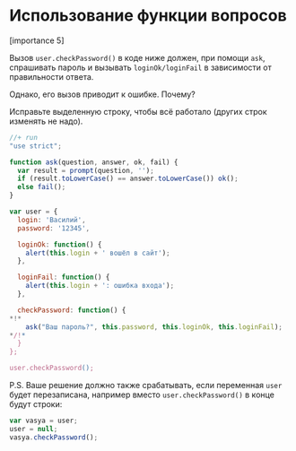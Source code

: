 # Использование функции вопросов

[importance 5]

Вызов `user.checkPassword()` в коде ниже должен, при помощи `ask`, спрашивать пароль и вызывать `loginOk/loginFail` в зависимости от правильности ответа. 

Однако, его вызов приводит к ошибке. Почему? 

Исправьте выделенную строку, чтобы всё работало (других строк изменять не надо).

```js
//+ run
"use strict";

function ask(question, answer, ok, fail) {
  var result = prompt(question, '');
  if (result.toLowerCase() == answer.toLowerCase()) ok();
  else fail();
}

var user = {
  login: 'Василий',
  password: '12345',

  loginOk: function() {
    alert(this.login + ' вошёл в сайт');
  },

  loginFail: function() {
    alert(this.login + ': ошибка входа');
  },

  checkPassword: function() {
*!*
    ask("Ваш пароль?", this.password, this.loginOk, this.loginFail);
*/!*
  }
};

user.checkPassword();
```

P.S. Ваше решение должно также срабатывать, если переменная `user` будет перезаписана, например вместо `user.checkPassword()` в конце будут строки:

```js
var vasya = user;
user = null;
vasya.checkPassword();
```

